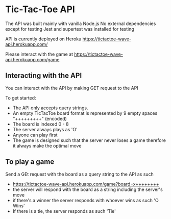 # Tic-Tac-Toe API

The API was built mainly with vanilla Node.js
No external dependencies except for testing
Jest and supertest was installed for testing

API is currently deployed on Heroku https://tictactoe-wave-api.herokuapp.com/

Please interact with the game at https://tictactoe-wave-api.herokuapp.com/game

## Interacting with the API

You can interact with the API by making GET request to the API

To get started:

- The API only accepts query strings.
- An empty TicTacToe board format is represented by 9 empty spaces "+++++++++" (encoded)
- The board is indexed 0 - 8
- The server always plays as 'O'
- Anyone can play first
- The game is designed such that the server never loses a game therefore it always make the optimal move

## To play a game
Send a GEt request with the board as a query string to the API as such
 - https://tictactoe-wave-api.herokuapp.com/game?board=x++++++++
 - the server will respond with the board as a string including the server's move
 - if there's a winner the server responds with whoever wins as such 'O Wins'
 - If there is a tie, the server responds as such 'Tie'
